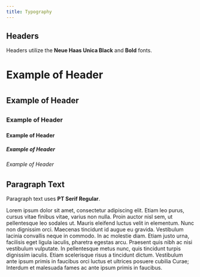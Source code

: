 ```yaml
---
title: Typography
---
```

## Headers

Headers utilize the **Neue Haas Unica Black** and **Bold** fonts.

# Example of Header <h1>
## Example of Header <h2>
### Example of Header <h3>
#### Example of Header <h4>
##### Example of Header <h5>
###### Example of Header <h6>

## Paragraph Text

Paragraph text uses **PT Serif Regular**.

Lorem ipsum dolor sit amet, consectetur adipiscing elit. Etiam leo purus, cursus vitae finibus vitae, varius non nulla. Proin auctor nisl sem, ut pellentesque leo sodales ut. Mauris eleifend luctus velit in elementum. Nunc non dignissim orci. Maecenas tincidunt id augue eu gravida. Vestibulum lacinia convallis neque in commodo. In ac molestie diam. Etiam justo urna, facilisis eget ligula iaculis, pharetra egestas arcu. Praesent quis nibh ac nisi vestibulum vulputate. In pellentesque metus nunc, quis tincidunt turpis dignissim iaculis. Etiam scelerisque risus a tincidunt dictum. Vestibulum ante ipsum primis in faucibus orci luctus et ultrices posuere cubilia Curae; Interdum et malesuada fames ac ante ipsum primis in faucibus.
